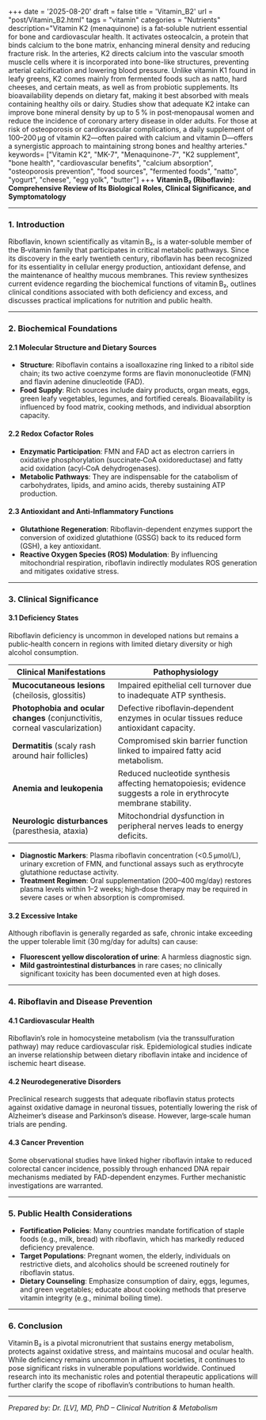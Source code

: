 +++
date = '2025-08-20'
draft = false
title = 'Vitamin_B2'
url = "post/Vitamin_B2.html"
tags = "vitamin"
categories = "Nutrients"
description="Vitamin K2 (menaquinone) is a fat‑soluble nutrient essential for bone and cardiovascular health. It activates osteocalcin, a protein that binds calcium to the bone matrix, enhancing mineral density and reducing fracture risk. In the arteries, K2 directs calcium into the vascular smooth muscle cells where it is incorporated into bone-like structures, preventing arterial calcification and lowering blood pressure. Unlike vitamin K1 found in leafy greens, K2 comes mainly from fermented foods such as natto, hard cheeses, and certain meats, as well as from probiotic supplements. Its bioavailability depends on dietary fat, making it best absorbed with meals containing healthy oils or dairy. Studies show that adequate K2 intake can improve bone mineral density by up to 5 % in post‑menopausal women and reduce the incidence of coronary artery disease in older adults. For those at risk of osteoporosis or cardiovascular complications, a daily supplement of 100–200 µg of vitamin K2—often paired with calcium and vitamin D—offers a synergistic approach to maintaining strong bones and healthy arteries."
keywords= ["Vitamin K2", "MK-7", "Menaquinone-7", "K2 supplement", "bone health", "cardiovascular benefits", "calcium absorption", "osteoporosis prevention", "food sources", "fermented foods", "natto", "yogurt", "cheese", "egg yolk", "butter"]
+++
**Vitamin B₂ (Riboflavin): Comprehensive Review of Its Biological Roles, Clinical Significance, and Symptomatology**

---

### 1. Introduction

Riboflavin, known scientifically as vitamin B₂, is a water‑soluble member of the B‑vitamin family that participates in critical metabolic pathways. Since its discovery in the early twentieth century, riboflavin has been recognized for its essentiality in cellular energy production, antioxidant defense, and the maintenance of healthy mucous membranes. This review synthesizes current evidence regarding the biochemical functions of vitamin B₂, outlines clinical conditions associated with both deficiency and excess, and discusses practical implications for nutrition and public health.

---

### 2. Biochemical Foundations

#### 2.1 Molecular Structure and Dietary Sources
- **Structure**: Riboflavin contains a isoalloxazine ring linked to a ribitol side chain; its two active coenzyme forms are flavin mononucleotide (FMN) and flavin adenine dinucleotide (FAD).
- **Food Supply**: Rich sources include dairy products, organ meats, eggs, green leafy vegetables, legumes, and fortified cereals. Bioavailability is influenced by food matrix, cooking methods, and individual absorption capacity.

#### 2.2 Redox Cofactor Roles
- **Enzymatic Participation**: FMN and FAD act as electron carriers in oxidative phosphorylation (succinate‑CoA oxidoreductase) and fatty acid oxidation (acyl‑CoA dehydrogenases).
- **Metabolic Pathways**: They are indispensable for the catabolism of carbohydrates, lipids, and amino acids, thereby sustaining ATP production.

#### 2.3 Antioxidant and Anti‑Inflammatory Functions
- **Glutathione Regeneration**: Riboflavin-dependent enzymes support the conversion of oxidized glutathione (GSSG) back to its reduced form (GSH), a key antioxidant.
- **Reactive Oxygen Species (ROS) Modulation**: By influencing mitochondrial respiration, riboflavin indirectly modulates ROS generation and mitigates oxidative stress.

---

### 3. Clinical Significance

#### 3.1 Deficiency States
Riboflavin deficiency is uncommon in developed nations but remains a public‑health concern in regions with limited dietary diversity or high alcohol consumption.

| **Clinical Manifestations** | **Pathophysiology** |
|-----------------------------|---------------------|
| **Mucocutaneous lesions** (cheilosis, glossitis) | Impaired epithelial cell turnover due to inadequate ATP synthesis. |
| **Photophobia and ocular changes** (conjunctivitis, corneal vascularization) | Defective riboflavin‑dependent enzymes in ocular tissues reduce antioxidant capacity. |
| **Dermatitis** (scaly rash around hair follicles) | Compromised skin barrier function linked to impaired fatty acid metabolism. |
| **Anemia and leukopenia** | Reduced nucleotide synthesis affecting hematopoiesis; evidence suggests a role in erythrocyte membrane stability. |
| **Neurologic disturbances** (paresthesia, ataxia) | Mitochondrial dysfunction in peripheral nerves leads to energy deficits. |

- **Diagnostic Markers**: Plasma riboflavin concentration (<0.5 µmol/L), urinary excretion of FMN, and functional assays such as erythrocyte glutathione reductase activity.
- **Treatment Regimen**: Oral supplementation (200–400 mg/day) restores plasma levels within 1–2 weeks; high‑dose therapy may be required in severe cases or when absorption is compromised.

#### 3.2 Excessive Intake
Although riboflavin is generally regarded as safe, chronic intake exceeding the upper tolerable limit (30 mg/day for adults) can cause:

- **Fluorescent yellow discoloration of urine**: A harmless diagnostic sign.
- **Mild gastrointestinal disturbances** in rare cases; no clinically significant toxicity has been documented even at high doses.

---

### 4. Riboflavin and Disease Prevention

#### 4.1 Cardiovascular Health
Riboflavin’s role in homocysteine metabolism (via the transsulfuration pathway) may reduce cardiovascular risk. Epidemiological studies indicate an inverse relationship between dietary riboflavin intake and incidence of ischemic heart disease.

#### 4.2 Neurodegenerative Disorders
Preclinical research suggests that adequate riboflavin status protects against oxidative damage in neuronal tissues, potentially lowering the risk of Alzheimer’s disease and Parkinson’s disease. However, large‑scale human trials are pending.

#### 4.3 Cancer Prevention
Some observational studies have linked higher riboflavin intake to reduced colorectal cancer incidence, possibly through enhanced DNA repair mechanisms mediated by FAD-dependent enzymes. Further mechanistic investigations are warranted.

---

### 5. Public Health Considerations

- **Fortification Policies**: Many countries mandate fortification of staple foods (e.g., milk, bread) with riboflavin, which has markedly reduced deficiency prevalence.
- **Target Populations**: Pregnant women, the elderly, individuals on restrictive diets, and alcoholics should be screened routinely for riboflavin status.
- **Dietary Counseling**: Emphasize consumption of dairy, eggs, legumes, and green vegetables; educate about cooking methods that preserve vitamin integrity (e.g., minimal boiling time).

---

### 6. Conclusion

Vitamin B₂ is a pivotal micronutrient that sustains energy metabolism, protects against oxidative stress, and maintains mucosal and ocular health. While deficiency remains uncommon in affluent societies, it continues to pose significant risks in vulnerable populations worldwide. Continued research into its mechanistic roles and potential therapeutic applications will further clarify the scope of riboflavin’s contributions to human health.

---

*Prepared by: Dr. [LV], MD, PhD – Clinical Nutrition & Metabolism*
        